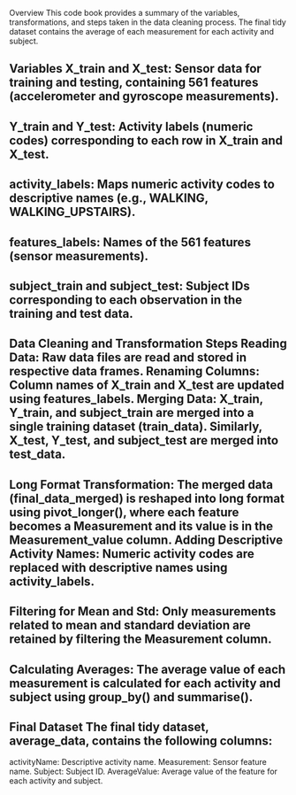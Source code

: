 Overview
This code book provides a summary of the variables, transformations, and 
steps taken in the data cleaning process. The final tidy dataset contains the 
average of each measurement for each activity and subject.

Variables
X_train and X_test:
Sensor data for training and testing, containing 561 features 
(accelerometer and gyroscope measurements).
------------------------------------
Y_train and Y_test:
Activity labels (numeric codes) corresponding to each row in X_train and X_test.
------------------------------------
activity_labels:
Maps numeric activity codes to descriptive names (e.g., WALKING, WALKING_UPSTAIRS).
------------------------------------
features_labels:
Names of the 561 features (sensor measurements).
------------------------------------
subject_train and subject_test:
Subject IDs corresponding to each observation in the training and test data.
------------------------------------
Data Cleaning and Transformation Steps
Reading Data:
Raw data files are read and stored in respective data frames.
Renaming Columns:
Column names of X_train and X_test are updated using features_labels.
Merging Data:
X_train, Y_train, and subject_train are merged into a single training dataset (train_data).
Similarly, X_test, Y_test, and subject_test are merged into test_data.
------------------------------------
Long Format Transformation:
The merged data (final_data_merged) is reshaped into long format using pivot_longer(), where each feature becomes a Measurement and its value is in the Measurement_value column.
Adding Descriptive Activity Names:
Numeric activity codes are replaced with descriptive names using activity_labels.
------------------------------------
Filtering for Mean and Std:
Only measurements related to mean and standard deviation are 
retained by filtering the Measurement column.
------------------------------------
Calculating Averages:
The average value of each measurement is calculated for each 
activity and subject using group_by() and summarise().
------------------------------------
Final Dataset
The final tidy dataset, average_data, contains the following columns:
------------------------------------
activityName: Descriptive activity name.
Measurement: Sensor feature name.
Subject: Subject ID.
AverageValue: Average value of the feature for each activity and subject.
